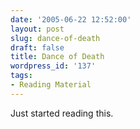 ```yaml
---
date: '2005-06-22 12:52:00'
layout: post
slug: dance-of-death
draft: false
title: Dance of Death
wordpress_id: '137'
tags:
- Reading Material
---
```


Just started reading this.
